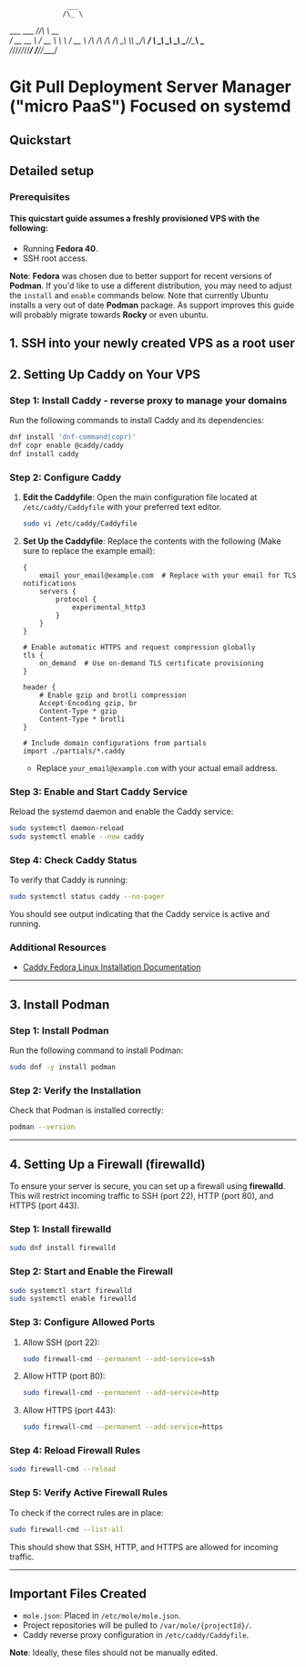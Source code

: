                   ___             
                 /\_ \            
  ___ ___     ___\//\ \      __   
/  __  __ \  / __ \\ \ \   / __ \ 
/\ \/\ \/\ \/\ \_\ \\_\ \_/\  __/ 
\ \_\ \_\ \_\ \____//\____\ \____\
 \/_/\/_/\/_/\/___/ \/____/\/____/

# Git Pull Deployment Server Manager ("micro PaaS") Focused on systemd

## Quickstart



## Detailed setup

### Prerequisites

#### This quicstart guide assumes a freshly provisioned VPS with the following:

- Running **Fedora 40**.
- SSH root access.

**Note**: **Fedora** was chosen due to better support for recent versions of **Podman**. If you'd like to use a different distribution, you may need to adjust the `install` and `enable` commands below. Note that currently Ubuntu installs a very out of date **Podman** package. As support improves this guide will probably migrate towards **Rocky** or even ubuntu.

## 1. SSH into your newly created VPS as a root user

## 2. Setting Up Caddy on Your VPS

### Step 1: Install Caddy - reverse proxy to manage your domains

Run the following commands to install Caddy and its dependencies:

```bash
dnf install 'dnf-command(copr)'
dnf copr enable @caddy/caddy
dnf install caddy
```

### Step 2: Configure Caddy

1. **Edit the Caddyfile**: Open the main configuration file located at `/etc/caddy/Caddyfile` with your preferred text editor.

   ```bash
   sudo vi /etc/caddy/Caddyfile
   ```

2. **Set Up the Caddyfile**: Replace the contents with the following (Make sure to replace the example email):

   ```caddyfile
   {
       email your_email@example.com  # Replace with your email for TLS notifications
       servers {
           protocol {
               experimental_http3
           }
       }
   }

   # Enable automatic HTTPS and request compression globally
   tls {
       on_demand  # Use on-demand TLS certificate provisioning
   }

   header {
       # Enable gzip and brotli compression
       Accept-Encoding gzip, br
       Content-Type * gzip
       Content-Type * brotli
   }

   # Include domain configurations from partials
   import ./partials/*.caddy
   ```

   - Replace `your_email@example.com` with your actual email address.

### Step 3: Enable and Start Caddy Service

Reload the systemd daemon and enable the Caddy service:

```bash
sudo systemctl daemon-reload
sudo systemctl enable --now caddy
```

### Step 4: Check Caddy Status

To verify that Caddy is running:

```bash
sudo systemctl status caddy --no-pager
```

You should see output indicating that the Caddy service is active and running.

### Additional Resources

- [Caddy Fedora Linux Installation Documentation](https://caddyserver.com/docs/install#fedora-redhat-centos)

---

## 3. Install Podman

### Step 1: Install Podman

Run the following command to install Podman:

```bash
sudo dnf -y install podman
```

### Step 2: Verify the Installation

Check that Podman is installed correctly:

```bash
podman --version
```

---

## 4. Setting Up a Firewall (firewalld)

To ensure your server is secure, you can set up a firewall using **firewalld**. This will restrict incoming traffic to SSH (port 22), HTTP (port 80), and HTTPS (port 443).

### Step 1: Install firewalld

```bash
sudo dnf install firewalld
```

### Step 2: Start and Enable the Firewall

```bash
sudo systemctl start firewalld
sudo systemctl enable firewalld
```

### Step 3: Configure Allowed Ports

1. Allow SSH (port 22):

   ```bash
   sudo firewall-cmd --permanent --add-service=ssh
   ```

2. Allow HTTP (port 80):

   ```bash
   sudo firewall-cmd --permanent --add-service=http
   ```

3. Allow HTTPS (port 443):

   ```bash
   sudo firewall-cmd --permanent --add-service=https
   ```

### Step 4: Reload Firewall Rules

```bash
sudo firewall-cmd --reload
```

### Step 5: Verify Active Firewall Rules

To check if the correct rules are in place:

```bash
sudo firewall-cmd --list-all
```

This should show that SSH, HTTP, and HTTPS are allowed for incoming traffic.

--- 

## Important Files Created

- `mole.json`: Placed in `/etc/mole/mole.json`.
- Project repositories will be pulled to `/var/mole/{projectId}/`.
- Caddy reverse proxy configuration in `/etc/caddy/Caddyfile`.

**Note**: Ideally, these files should not be manually edited.
